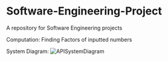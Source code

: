 # Software-Engineering-Project
A repository for Software Engineering projects

Computation: Finding Factors of inputted numbers

System Diagram:
![APISystemDiagram](https://github.com/MFreit50/Software-Engineering-Project/assets/157427555/0cd6fb46-2f21-48f6-844a-8f90aa5aaacf)

